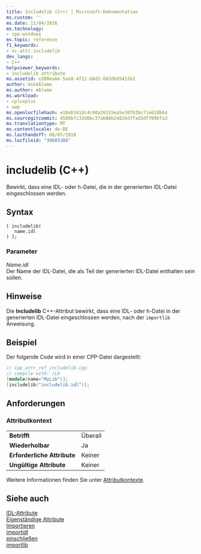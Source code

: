 ```yaml
---
title: Includelib (C++) | Microsoft-Dokumentation
ms.custom: ''
ms.date: 11/04/2016
ms.technology:
- cpp-windows
ms.topic: reference
f1_keywords:
- vc-attr.includelib
dev_langs:
- C++
helpviewer_keywords:
- includelib attribute
ms.assetid: cd90ea6e-5ae8-4f11-b8d1-662db95412b2
author: mikeblome
ms.author: mblome
ms.workload:
- cplusplus
- uwp
ms.openlocfilehash: e10ab341dc4c90a26315ea5e30f03bc71e628b64
ms.sourcegitcommit: 4586bfc32d8bc37ab08b24816d7fad5df709bfa3
ms.translationtype: MT
ms.contentlocale: de-DE
ms.lasthandoff: 08/07/2018
ms.locfileid: "39603380"
---
```

# <a name="includelib-c"></a>includelib (C++)
Bewirkt, dass eine IDL- oder h-Datei, die in der generierten IDL-Datei eingeschlossen werden.  
  
## <a name="syntax"></a>Syntax  
  
```  
[ includelib(  
   name.idl  
) ];  
```  
  
### <a name="parameters"></a>Parameter  
 *Name.idl*  
 Der Name der IDL-Datei, die als Teil der generierten IDL-Datei enthalten sein sollen.  
  
## <a name="remarks"></a>Hinweise  
 Die **Includelib** C++-Attribut bewirkt, dass eine IDL- oder h-Datei in der generierten IDL-Datei eingeschlossen werden, nach der `importlib` Anweisung.  
  
## <a name="example"></a>Beispiel  
 Der folgende Code wird in einer CPP-Datei dargestellt:  
  
```cpp  
// cpp_attr_ref_includelib.cpp  
// compile with: /LD  
[module(name="MyLib")];  
[includelib("includelib.idl")];  
```  
  
## <a name="requirements"></a>Anforderungen  
  
### <a name="attribute-context"></a>Attributkontext  
  
|||  
|-|-|  
|**Betrifft**|Überall|  
|**Wiederholbar**|Ja|  
|**Erforderliche Attribute**|Keiner|  
|**Ungültige Attribute**|Keiner|  
  
 Weitere Informationen finden Sie unter [Attributkontexte](../windows/attribute-contexts.md).  
  
## <a name="see-also"></a>Siehe auch  
 [IDL-Attribute](../windows/idl-attributes.md)   
 [Eigenständige Attribute](../windows/stand-alone-attributes.md)   
 [Importieren](../windows/import.md)   
 [importidl](../windows/importidl.md)   
 [einschließen](../windows/include-cpp.md)   
 [importlib](../windows/importlib.md)   